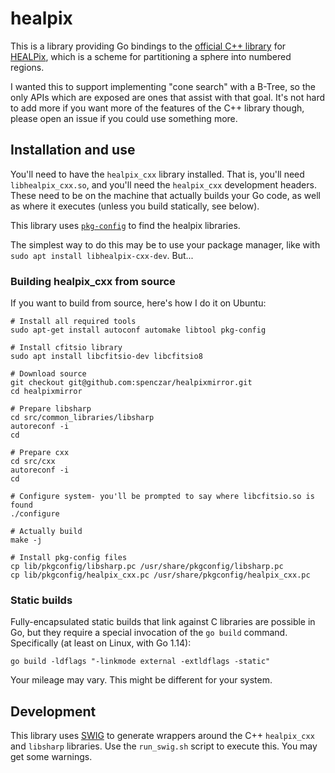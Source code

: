 # healpix

This is a library providing Go bindings to the [official C++
library](https://healpix.sourceforge.io/) for
[HEALPix](https://healpix.jpl.nasa.gov/), which is a scheme for partitioning a
sphere into numbered regions.

I wanted this to support implementing "cone search" with a B-Tree, so the only
APIs which are exposed are ones that assist with that goal. It's not hard to add
more if you want more of the features of the C++ library though, please open an
issue if you could use something more.

## Installation and use

You'll need to have the `healpix_cxx` library installed. That is, you'll need
`libhealpix_cxx.so`, and you'll need the `healpix_cxx` development headers.
These need to be on the machine that actually builds your Go code, as well as
where it executes (unless you build statically, see below).

This library uses [`pkg-config`](http://pkg-config.freedesktop.org/) to find the
healpix libraries.

The simplest way to do this may be to use your package manager, like with `sudo
apt install libhealpix-cxx-dev`. But...

### Building healpix_cxx from source
If you want to build from source, here's how I do it on Ubuntu:
```
# Install all required tools
sudo apt-get install autoconf automake libtool pkg-config

# Install cfitsio library
sudo apt install libcfitsio-dev libcfitsio8

# Download source
git checkout git@github.com:spenczar/healpixmirror.git
cd healpixmirror

# Prepare libsharp
cd src/common_libraries/libsharp
autoreconf -i
cd

# Prepare cxx
cd src/cxx
autoreconf -i
cd

# Configure system- you'll be prompted to say where libcfitsio.so is found
./configure

# Actually build
make -j

# Install pkg-config files
cp lib/pkgconfig/libsharp.pc /usr/share/pkgconfig/libsharp.pc
cp lib/pkgconfig/healpix_cxx.pc /usr/share/pkgconfig/healpix_cxx.pc
```

### Static builds

Fully-encapsulated static builds that link against C libraries are possible in
Go, but they require a special invocation of the `go build` command.
Specifically (at least on Linux, with Go 1.14):

```
go build -ldflags "-linkmode external -extldflags -static"
```

Your mileage may vary. This might be different for your system.


## Development

This library uses [SWIG](http://www.swig.org/) to generate wrappers around the
C++ `healpix_cxx` and `libsharp` libraries. Use the `run_swig.sh` script to
execute this. You may get some warnings.
